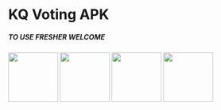 <h1>KQ Voting APK</h1>
<h5>TO USE FRESHER WELCOME</h5>
<img src="https://raw.githubusercontent.com/htetaunglin/KQVote/master/king.png" width="100px" height="100px"/>
<img src="https://raw.githubusercontent.com/htetaunglin/KQVote/master/queen.png" width="100px" height="100px"/>
<img src="https://raw.githubusercontent.com/htetaunglin/KQVote/master/popular.png" width="100px" height="100px"/>
<img src="https://raw.githubusercontent.com/htetaunglin/KQVote/master/innocence.png" width="100px" height="100px"/>
